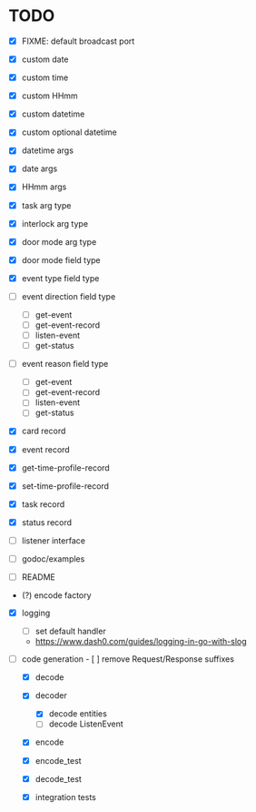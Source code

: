 # TODO

- [x] FIXME: default broadcast port
- [x] custom date
- [x] custom time
- [x] custom HHmm
- [x] custom datetime
- [x] custom optional datetime
- [x] datetime args
- [x] date args
- [x] HHmm args
- [x] task arg type
- [x] interlock arg type
- [x] door mode arg type
- [x] door mode field type
- [x] event type field type
- [ ] event direction field type
    - [ ] get-event
    - [ ] get-event-record
    - [ ] listen-event
    - [ ] get-status
- [ ] event reason field type
    - [ ] get-event
    - [ ] get-event-record
    - [ ] listen-event
    - [ ] get-status
- [x] card record
- [x] event record
- [x] get-time-profile-record
- [x] set-time-profile-record
- [x] task record
- [x] status record

- [ ] listener interface
- [ ] godoc/examples
- [ ] README
- (?) encode factory

- [x] logging
    - [ ] set default handler
    - https://www.dash0.com/guides/logging-in-go-with-slog

- [ ] code generation
      - [ ] remove Request/Response suffixes

   - [x] decode
   - [x] decoder
       - [x] decode entities
       - [ ] decode ListenEvent

   - [x] encode
   - [x] encode_test
   - [x] decode_test
   - [x] integration tests

